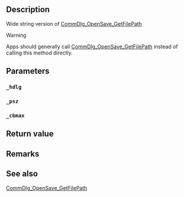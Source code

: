 ## Description

Wide string version of [CommDlg_OpenSave_GetFilePath](https://docs.microsoft.com/windows/win32/dlgbox/cdm-getfilepath)

> [!WARNING]
> Apps should generally call [CommDlg_OpenSave_GetFilePath](https://docs.microsoft.com/windows/win32/dlgbox/cdm-getfilepath) instead of calling this method directly.

## Parameters

### `_hdlg`

### `_psz`

### `_cbmax`

## Return value

## Remarks

## See also

[CommDlg_OpenSave_GetFilePath](https://docs.microsoft.com/windows/win32/dlgbox/cdm-getfilepath)